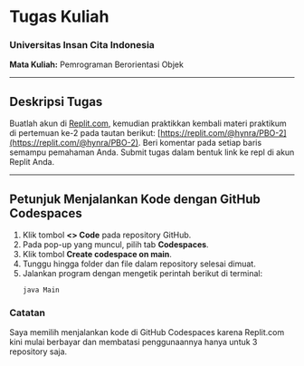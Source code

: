 # **Tugas Kuliah**  
### Universitas Insan Cita Indonesia  

**Mata Kuliah:** Pemrograman Berorientasi Objek  

---

## Deskripsi Tugas
Buatlah akun di [Replit.com](https://replit.com), kemudian praktikkan kembali materi praktikum di pertemuan ke-2 pada tautan berikut: [https://replit.com/@hynra/PBO-2](https://replit.com/@hynra/PBO-2). Beri komentar pada setiap baris semampu pemahaman Anda. Submit tugas dalam bentuk link ke repl di akun Replit Anda. 

---

## Petunjuk Menjalankan Kode dengan GitHub Codespaces

1. Klik tombol **<> Code** pada repository GitHub.
2. Pada pop-up yang muncul, pilih tab **Codespaces**.
3. Klik tombol **Create codespace on main**.
4. Tunggu hingga folder dan file dalam repository selesai dimuat.
5. Jalankan program dengan mengetik perintah berikut di terminal:
   ```
   java Main
   ```

### Catatan

Saya memilih menjalankan kode di GitHub Codespaces karena Replit.com kini mulai berbayar dan membatasi penggunaannya hanya untuk 3 repository saja.
